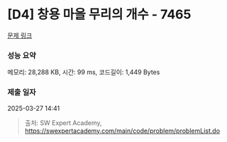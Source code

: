 # [D4] 창용 마을 무리의 개수 - 7465 

[문제 링크](https://swexpertacademy.com/main/code/problem/problemDetail.do?contestProbId=AWngfZVa9XwDFAQU) 

### 성능 요약

메모리: 28,288 KB, 시간: 99 ms, 코드길이: 1,449 Bytes

### 제출 일자

2025-03-27 14:41



> 출처: SW Expert Academy, https://swexpertacademy.com/main/code/problem/problemList.do
